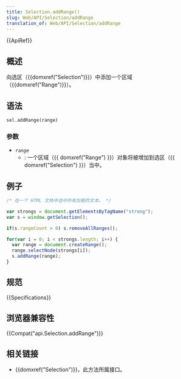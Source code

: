 ```yaml
---
title: Selection.addRange()
slug: Web/API/Selection/addRange
translation_of: Web/API/Selection/addRange
---
```

{{ApiRef}}

## 概述

向选区（{{domxref("Selection")}}）中添加一个区域（{{domxref("Range")}}）。

## 语法

```plain
sel.addRange(range)
```

### 参数

- _`range`_
  - : 一个区域（{{ domxref("Range") }}）对象将被增加到选区（{{ domxref("Selection") }}）当中。

## 例子

```js
/* 在一个 HTML 文档中选中所有加粗的文本。 */

var strongs = document.getElementsByTagName("strong");
var s = window.getSelection();

if(s.rangeCount > 0) s.removeAllRanges();

for(var i = 0; i < strongs.length; i++) {
  var range = document.createRange();
  range.selectNode(strongs[i]);
  s.addRange(range);
}
```

## 规范

{{Specifications}}

## 浏览器兼容性

{{Compat("api.Selection.addRange")}}

## 相关链接

- {{domxref("Selection")}}，此方法所属接口。
